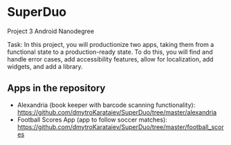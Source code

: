 # SuperDuo
Project 3 Android Nanodegree

Task:
In this project, you will productionize two apps, taking them from a functional state to a production-ready state. To do this, you will find and handle error cases, add accessibility features, allow for localization, add widgets, and add a library.

## Apps in the repository
* Alexandria (book keeper with barcode scanning functionality): https://github.com/dmytroKarataiev/SuperDuo/tree/master/alexandria
* Football Scores App (app to follow soccer matches): https://github.com/dmytroKarataiev/SuperDuo/tree/master/football_scores
